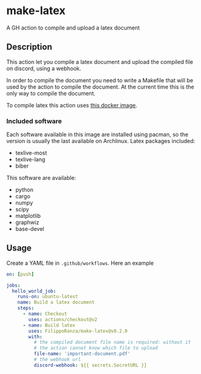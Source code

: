 # make-latex
A GH action to compile and upload a latex document

## Description

This action let you compile a latex document and upload the 
compiled file on discord, using a webhook. 

In order to compile the document you need to write a Makefile that 
will be used by the action to compile the document. At the current
time this is the only way to compile the document.

To compile latex this action uses [this docker image](https://github.com/FilippoRanza/latex-docker).

### Included software
Each software available in this image are installed using pacman, so 
the version is usually the last available on Archlinux.
Latex packages included:
- texlive-most
- texlive-lang
- biber

This software are available:
- python 
- cargo  
- numpy
- scipy
- matplotlib
- graphwiz
- base-devel



## Usage

Create a YAML file in ```.github/workflows```.
Here an example

```yaml
on: [push]

jobs:
  hello_world_job:
    runs-on: ubuntu-latest
    name: Build a latex document
    steps:
      - name: Checkout
        uses: actions/checkout@v2
      - name: Build latex
        uses: FilippoRanza/make-latex@v0.2.0
        with:
          # the compiled document file name is required: without it 
          # the action cannot know which file to upload
          file-name: 'important-document.pdf'
          # the webhook url
          discord-webhook: ${{ secrets.SecretURL }}
```



